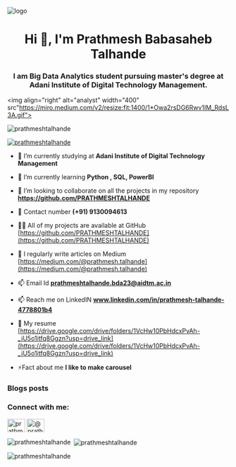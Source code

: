 ![logo](https://github.com/PRATHMESHTALHANDE/PRATHMESHTALHANDE/blob/main/BiG%20data%20analyst_page-0001.jpg)
<h1 align="center">Hi 👋, I'm Prathmesh Babasaheb Talhande</h1>
<h3 align="center">I am Big Data Analytics student pursuing master's degree at Adani Institute of Digital Technology Management.</h3>

<img align="right" alt="analyst" width="400" src"https://miro.medium.com/v2/resize:fit:1400/1*Owa2rsDG6Rwv1IM_RdsL3A.gif">

<p align="left"> <img src="https://komarev.com/ghpvc/?username=prathmeshtalhande&label=Profile%20views&color=0e75b6&style=flat" alt="prathmeshtalhande" /> </p>

<p align="left"> <a href="https://github.com/ryo-ma/github-profile-trophy"><img src="https://github-profile-trophy.vercel.app/?username=prathmeshtalhande" alt="prathmeshtalhande" /></a> </p>

- 🔭 I’m currently studying at **Adani Institute of Digital Technology Management**

- 🌱 I’m currently learning **Python , SQL, PowerBI**

- 👯 I’m looking to collaborate on all the projects in my repository **https://github.com/PRATHMESHTALHANDE**

- 🤝 Contact number **(+91) 9130094613**

- 👨‍💻 All of my projects are available at GitHub [https://github.com/PRATHMESHTALHANDE](https://github.com/PRATHMESHTALHANDE)

- 📝 I regularly write articles on Medium [https://medium.com/@prathmesh.talhande](https://medium.com/@prathmesh.talhande)

- 📫 Email Id **prathmeshtalhande.bda23@aidtm.ac.in**

- 📫 Reach me on LinkedIN **www.linkedin.com/in/prathmesh-talhande-4778801b4**

- 📄 My resume [https://drive.google.com/drive/folders/1VcHw10PbHdcxPvAh-_jU5o1itfq8Ggzn?usp=drive_link](https://drive.google.com/drive/folders/1VcHw10PbHdcxPvAh-_jU5o1itfq8Ggzn?usp=drive_link)

- ⚡Fact about me **I like to make carousel**

### Blogs posts
<!-- BLOG-POST-LIST:START -->
<!-- BLOG-POST-LIST:END -->

<h3 align="left">Connect with me:</h3>
<p align="left">
<a href="https://linkedin.com/in/prathmesh talhande" target="blank"><img align="center" src="https://raw.githubusercontent.com/rahuldkjain/github-profile-readme-generator/master/src/images/icons/Social/linked-in-alt.svg" alt="prathmesh talhande" height="30" width="40" /></a>
<a href="https://medium.com/@prathmesh talhande" target="blank"><img align="center" src="https://raw.githubusercontent.com/rahuldkjain/github-profile-readme-generator/master/src/images/icons/Social/medium.svg" alt="@prathmesh talhande" height="30" width="40" /></a>
</p>

<p><img align="left" src="https://github-readme-stats.vercel.app/api/top-langs?username=prathmeshtalhande&show_icons=true&locale=en&layout=compact" alt="prathmeshtalhande" /></p>

<p>&nbsp;<img align="center" src="https://github-readme-stats.vercel.app/api?username=prathmeshtalhande&show_icons=true&locale=en" alt="prathmeshtalhande" /></p>

<p><img align="center" src="https://github-readme-streak-stats.herokuapp.com/?user=prathmeshtalhande&" alt="prathmeshtalhande" /></p>

